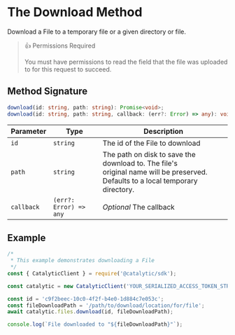 # The Download Method

Download a File to a temporary file or a given directory or file.

> 👍 Permissions Required
>
> You must have permissions to read the field that the file was uploaded to for this request to succeed.

## Method Signature

```typescript
download(id: string, path: string): Promise<void>;
download(id: string, path: string, callback: (err?: Error) => any): void;
```

| Parameter  | Type                   | Description                                                                                                                        |
| ---------- | ---------------------- | ---------------------------------------------------------------------------------------------------------------------------------- |
| `id`       | `string`               | The id of the File to download                                                                                                     |
| `path`     | `string`               | The path on disk to save the download to. The file's <br>original name will be preserved. Defaults to a local temporary directory. |
| `callback` | `(err?: Error) => any` | _Optional_ The callback                                                                                                            |

## Example

```js
/*
 * This example demonstrates downloading a File
 */
const { CatalyticClient } = require('@catalytic/sdk');

const catalytic = new CatalyticClient('YOUR_SERIALIZED_ACCESS_TOKEN_STRING');

const id = 'c9f2beec-10c0-4f2f-b4e0-1d884c7e053c';
const fileDownloadPath = '/path/to/download/location/for/file';
await catalytic.files.download(id, fileDownloadPath);

console.log(`File downloaded to "${fileDownloadPath}"`);
```
